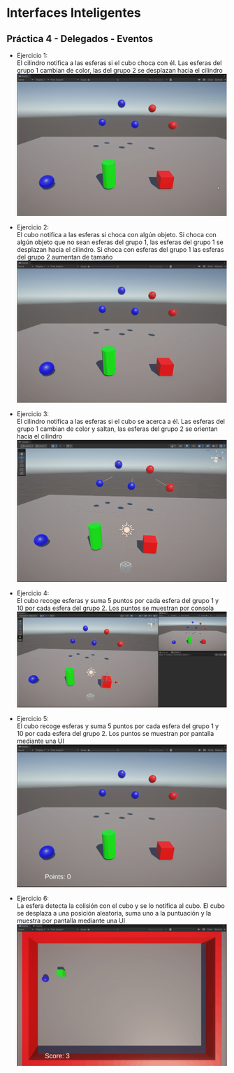 # Interfaces Inteligentes  
## Práctica 4 - Delegados - Eventos  
  
- Ejercicio 1:  
El cilindro notifica a las esferas si el cubo choca con él. Las esferas del grupo 1 cambian de color, las del grupo 2 se desplazan hacia el cilindro  
![ej1](demos/ej1.gif)  

- Ejercicio 2:  
El cubo notifica a las esferas si choca con algún objeto. Si choca con algún objeto que no sean esferas del grupo 1, las esferas del grupo 1 se desplazan hacia el cilindro. Si choca con esferas del grupo 1 las esferas del grupo 2 aumentan de tamaño  
![ej2](demos/ej2.gif)  

- Ejercicio 3:  
El cilindro notifica a las esferas si el cubo se acerca a él. Las esferas del grupo 1 cambian de color y saltan, las esferas del grupo 2 se orientan hacia el cilindro  
![ej3](demos/ej3.gif)  

- Ejercicio 4:  
El cubo recoge esferas y suma 5 puntos por cada esfera del grupo 1 y 10 por cada esfera del grupo 2. Los puntos se muestran por consola  
![ej4](demos/ej4.gif)  

- Ejercicio 5:  
El cubo recoge esferas y suma 5 puntos por cada esfera del grupo 1 y 10 por cada esfera del grupo 2. Los puntos se muestran por pantalla mediante una UI  
![ej5](demos/ej5.gif)  

- Ejercicio 6:  
La esfera detecta la colisión con el cubo y se lo notifica al cubo. El cubo se desplaza a una posición aleatoria, suma uno a la puntuación y la muestra por pantalla mediante una UI  
![ej6](demos/ej6.gif)  